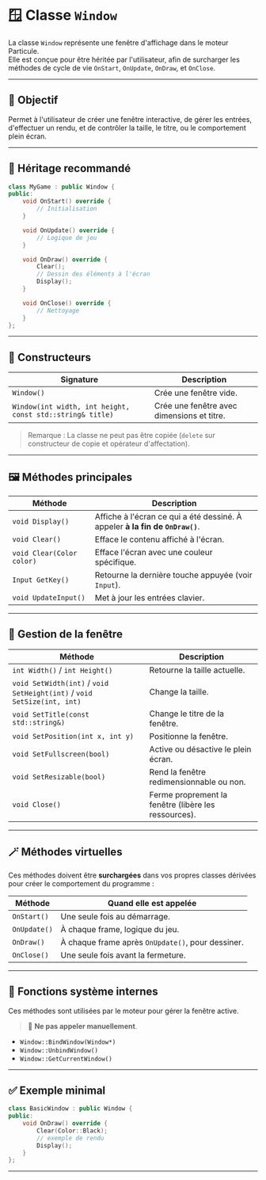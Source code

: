 # 🪟 Classe `Window`

La classe `Window` représente une fenêtre d'affichage dans le moteur Particule.  
Elle est conçue pour être héritée par l'utilisateur, afin de surcharger les méthodes de cycle de vie `OnStart`, `OnUpdate`, `OnDraw`, et `OnClose`.

---

## 🎯 Objectif

Permet à l'utilisateur de créer une fenêtre interactive, de gérer les entrées, d'effectuer un rendu, et de contrôler la taille, le titre, ou le comportement plein écran.

---

## 🧬 Héritage recommandé

```cpp
class MyGame : public Window {
public:
    void OnStart() override {
        // Initialisation
    }

    void OnUpdate() override {
        // Logique de jeu
    }

    void OnDraw() override {
        Clear();
        // Dessin des éléments à l'écran
        Display();
    }

    void OnClose() override {
        // Nettoyage
    }
};
```

---

## 🧱 Constructeurs

| Signature | Description |
|----------|-------------|
| `Window()` | Crée une fenêtre vide. |
| `Window(int width, int height, const std::string& title)` | Crée une fenêtre avec dimensions et titre. |

> Remarque : La classe ne peut pas être copiée (`delete` sur constructeur de copie et opérateur d'affectation).

---

## 🖼️ Méthodes principales

| Méthode | Description |
|--------|-------------|
| `void Display()` | Affiche à l'écran ce qui a été dessiné. À appeler **à la fin de `OnDraw()`**. |
| `void Clear()` | Efface le contenu affiché à l'écran. |
| `void Clear(Color color)` | Efface l'écran avec une couleur spécifique. |
| `Input GetKey()` | Retourne la dernière touche appuyée (voir `Input`). |
| `void UpdateInput()` | Met à jour les entrées clavier. |

---

## 📏 Gestion de la fenêtre

| Méthode | Description |
|--------|-------------|
| `int Width()` / `int Height()` | Retourne la taille actuelle. |
| `void SetWidth(int)` / `void SetHeight(int)` / `void SetSize(int, int)` | Change la taille. |
| `void SetTitle(const std::string&)` | Change le titre de la fenêtre. |
| `void SetPosition(int x, int y)` | Positionne la fenêtre. |
| `void SetFullscreen(bool)` | Active ou désactive le plein écran. |
| `void SetResizable(bool)` | Rend la fenêtre redimensionnable ou non. |
| `void Close()` | Ferme proprement la fenêtre (libère les ressources). |

---

## 🪄 Méthodes virtuelles

Ces méthodes doivent être **surchargées** dans vos propres classes dérivées pour créer le comportement du programme :

| Méthode | Quand elle est appelée |
|--------|-------------------------|
| `OnStart()` | Une seule fois au démarrage. |
| `OnUpdate()` | À chaque frame, logique du jeu. |
| `OnDraw()` | À chaque frame après `OnUpdate()`, pour dessiner. |
| `OnClose()` | Une seule fois avant la fermeture. |

---

## 🧷 Fonctions système internes

Ces méthodes sont utilisées par le moteur pour gérer la fenêtre active.  
> 🛑 **Ne pas appeler manuellement**.

- `Window::BindWindow(Window*)`  
- `Window::UnbindWindow()`  
- `Window::GetCurrentWindow()`

---

## ✅ Exemple minimal

```cpp
class BasicWindow : public Window {
public:
    void OnDraw() override {
        Clear(Color::Black);
        // exemple de rendu
        Display();
    }
};
```

---